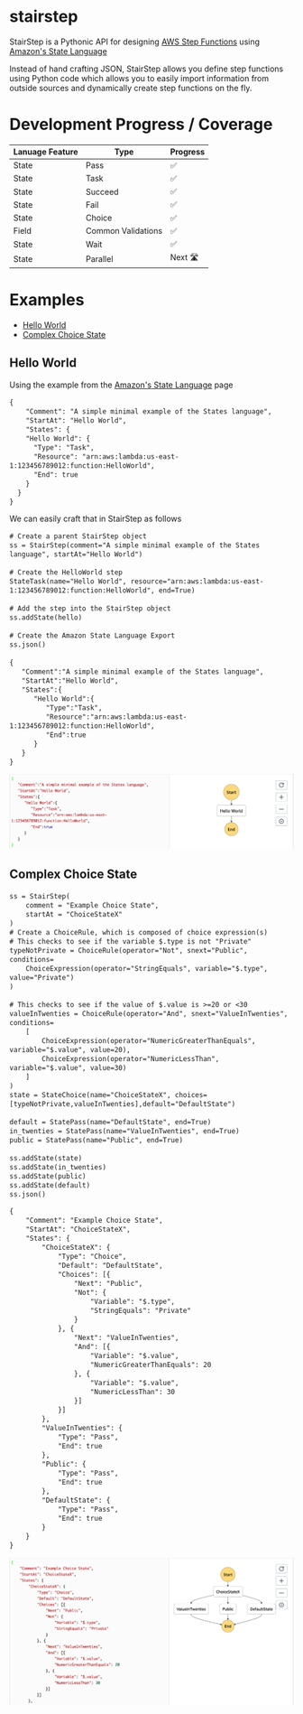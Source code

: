 # stairstep

StairStep is a Pythonic API for designing [AWS Step Functions](https://aws.amazon.com/step-functions/) using [Amazon's State Language](https://states-language.net/spec.html)

Instead of hand crafting JSON, StairStep allows you define step functions using Python code which allows you to easily import information from outside sources and dynamically create step functions on the fly. 

# Development Progress / Coverage
| Lanuage Feature  |  Type | Progress  | 
|---|---|---|
| State  | Pass  | ✅  |
| State  | Task  | ✅  |
| State  | Succeed  | ✅  |
| State  | Fail  | ✅  |
| State  | Choice  | ✅  |
| Field  | Common Validations  |  ✅  |
| State  | Wait  | ✅ |
| State  | Parallel  | Next 🛣 |


# Examples
* [Hello World](#helloworld)
* [Complex Choice State](#choicestate)

## <a name="helloworld"></a> Hello World 
Using the example from the [Amazon's State Language](https://states-language.net/spec.html#example) page

```
{
    "Comment": "A simple minimal example of the States language",
    "StartAt": "Hello World",
    "States": {
    "Hello World": { 
      "Type": "Task",
      "Resource": "arn:aws:lambda:us-east-1:123456789012:function:HelloWorld",
      "End": true
    }
  }
}
```

We can easily craft that in StairStep as follows

```
# Create a parent StairStep object
ss = StairStep(comment="A simple minimal example of the States language", startAt="Hello World")

# Create the HelloWorld step
StateTask(name="Hello World", resource="arn:aws:lambda:us-east-1:123456789012:function:HelloWorld", end=True)

# Add the step into the StairStep object
ss.addState(hello)

# Create the Amazon State Language Export
ss.json()

{  
   "Comment":"A simple minimal example of the States language",
   "StartAt":"Hello World",
   "States":{  
      "Hello World":{  
         "Type":"Task",
         "Resource":"arn:aws:lambda:us-east-1:123456789012:function:HelloWorld",
         "End":true
      }
   }
}
```
![hello_world](documentation/hello_world.png)

## <a name="choicestate"></a> Complex Choice State

```
ss = StairStep(
    comment = "Example Choice State",
    startAt = "ChoiceStateX"
)
# Create a ChoiceRule, which is composed of choice expression(s)
# This checks to see if the variable $.type is not "Private"
typeNotPrivate = ChoiceRule(operator="Not", snext="Public", conditions=
    ChoiceExpression(operator="StringEquals", variable="$.type", value="Private")
)

# This checks to see if the value of $.value is >=20 or <30
valueInTwenties = ChoiceRule(operator="And", snext="ValueInTwenties", conditions=
    [
        ChoiceExpression(operator="NumericGreaterThanEquals", variable="$.value", value=20),
        ChoiceExpression(operator="NumericLessThan", variable="$.value", value=30)
    ]
)
state = StateChoice(name="ChoiceStateX", choices=[typeNotPrivate,valueInTwenties],default="DefaultState")

default = StatePass(name="DefaultState", end=True)
in_twenties = StatePass(name="ValueInTwenties", end=True)
public = StatePass(name="Public", end=True)

ss.addState(state)
ss.addState(in_twenties)
ss.addState(public)
ss.addState(default)
ss.json()
```

```
{
	"Comment": "Example Choice State",
	"StartAt": "ChoiceStateX",
	"States": {
		"ChoiceStateX": {
			"Type": "Choice",
			"Default": "DefaultState",
			"Choices": [{
				"Next": "Public",
				"Not": {
					"Variable": "$.type",
					"StringEquals": "Private"
				}
			}, {
				"Next": "ValueInTwenties",
				"And": [{
					"Variable": "$.value",
					"NumericGreaterThanEquals": 20
				}, {
					"Variable": "$.value",
					"NumericLessThan": 30
				}]
			}]
		},
		"ValueInTwenties": {
			"Type": "Pass",
			"End": true
		},
		"Public": {
			"Type": "Pass",
			"End": true
		},
		"DefaultState": {
			"Type": "Pass",
			"End": true
		}
	}
}
```
![choice_state](documentation/choice_state.png)
